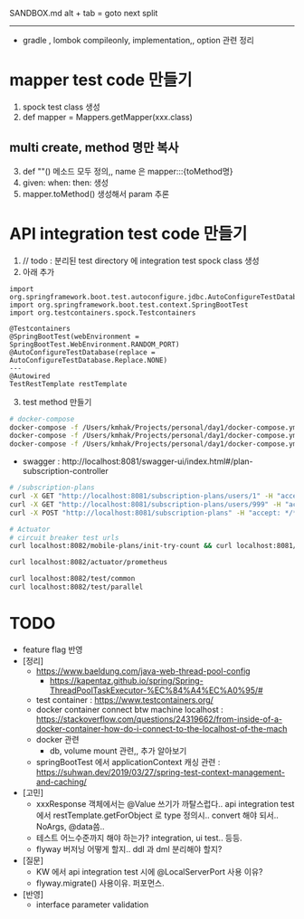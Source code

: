 SANDBOX.md
alt + tab = goto next split

---
- gradle , lombok compileonly, implementation,, option 관련 정리


# mapper test code 만들기
1. spock test class 생성
2. def mapper = Mappers.getMapper(xxx.class)
## multi create, method 명만 복사
3. def ""() 메소드 모두 정의,, name 은 mapper:::{toMethod명}
4. given: when: then: 생성
5. mapper.toMethod() 생성해서 param 추론

# API integration test code 만들기
1. // todo : 분리된 test directory 에 integration test spock class 생성
2. 아래 추가
```
import org.springframework.boot.test.autoconfigure.jdbc.AutoConfigureTestDatabase
import org.springframework.boot.test.context.SpringBootTest
import org.testcontainers.spock.Testcontainers

@Testcontainers
@SpringBootTest(webEnvironment = SpringBootTest.WebEnvironment.RANDOM_PORT)
@AutoConfigureTestDatabase(replace = AutoConfigureTestDatabase.Replace.NONE)
---
@Autowired
TestRestTemplate restTemplate
```
3. test method 만들기


<!-- 도움  -->
```bash
# docker-compose
docker-compose -f /Users/kmhak/Projects/personal/day1/docker-compose.yml up -d
docker-compose -f /Users/kmhak/Projects/personal/day1/docker-compose.yml down
docker-compose -f /Users/kmhak/Projects/personal/day1/docker-compose.yml logs --follow --tail="all"
```
- swagger : http://localhost:8081/swagger-ui/index.html#/plan-subscription-controller

```bash
# /subscription-plans
curl -X GET "http://localhost:8081/subscription-plans/users/1" -H "accept: */*"
curl -X GET "http://localhost:8081/subscription-plans/users/999" -H "accept: */*"
curl -X POST "http://localhost:8081/subscription-plans" -H "accept: */*" -H "Content-Type: application/json" -d "{ \"code\": \"modelC\", \"userId\": \"999\"}"

# Actuator 
# circuit breaker test urls
curl localhost:8082/mobile-plans/init-try-count && curl localhost:8081/mobile-plans/bulk/1000/0

curl localhost:8082/actuator/prometheus

curl localhost:8082/test/common
curl localhost:8082/test/parallel
```

# TODO
- feature flag 반영
- [정리]
    - https://www.baeldung.com/java-web-thread-pool-config 
        - https://kapentaz.github.io/spring/Spring-ThreadPoolTaskExecutor-%EC%84%A4%EC%A0%95/#
    - test container : https://www.testcontainers.org/
    - docker container connect btw machine localhost : https://stackoverflow.com/questions/24319662/from-inside-of-a-docker-container-how-do-i-connect-to-the-localhost-of-the-mach
    - docker 관련
      - db, volume mount 관련,, 추가 알아보기
    - springBootTest 에서 applicationContext 캐싱 관련 : https://suhwan.dev/2019/03/27/spring-test-context-management-and-caching/ 
- [고민]
    - xxxResponse 객체에서는 @Value 쓰기가 까탈스럽다.. api integration test 에서 restTemplate.getForObject 로 type 정의시.. convert 해야 되서.. NoArgs, @data씀..
    - 테스트 어느수준까지 해야 하는가? integration, ui test.. 등등.
    - flyway 버저닝 어떻게 할지.. ddl 과 dml 분리해야 할지?
- [질문]
    - KW 에서 api integration test 시에 @LocalServerPort 사용 이유?
    - flyway.migrate() 사용이유. 퍼포먼스.
- [반영]
  - interface parameter validation